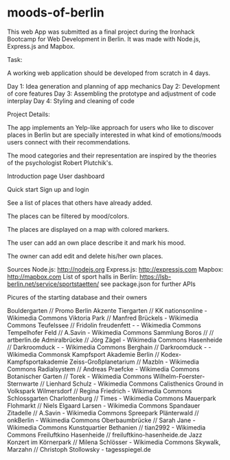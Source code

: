 # moods-of-berlin

This web App was submitted as a final project during the Ironhack Bootcamp for Web Development in Berlin.
It was made with Node.js, Express.js and Mapbox. 

Task:

A working web application should be developed from scratch in 4 days.

Day 1: Idea generation and planning of app mechanics
Day 2: Development of core features
Day 3: Assembling the prototype and adjustment of code interplay
Day 4: Styling and cleaning of code

Project Details:

The app implements an Yelp-like approach for users who like to discover places in Berlin but are specially interested in what kind of
emotions/moods users connect with their recommendations.

The mood categories and their representation are inspired by the theories of the psychologist Robert Plutchik's.

Introduction page User dashboard

Quick start
Sign up and login

See a list of places that others have already added. 

The places can be filtered by mood/colors. 

The places are displayed on a map with colored markers. 

The user can add an own place describe it and mark his mood.

The owner can add edit and delete his/her own places.

Sources
Node.js: http://nodejs.org
Express.js: http://expressjs.com
Mapbox: http://mapbox.com
List of sport halls in Berlin: https://lsb-berlin.net/service/sportstaetten/
see package.json for further APIs

Picures of the starting database and their owners

Bouldergarten // Promo Berlin Akzente
Tiergarten // KK nationsonline - Wikimedia Commons
Viktoria Park // Manfred Brückels - Wikimedia Commons
Teufelssee // Fridolin freudenfett - - Wikimedia Commons
Tempelhofer Feld // A.Savin - Wikimedia Commons
Sammlung Boros // // artberlin.de
Admiralbrücke // Jörg Zägel - Wikimedia Commons
Hasenheide // Darkroomduck - - Wikimedia Commons
Berghain // Darkroomduck - - Wikimedia Commonsk
Kampfsport Akademie Berlin // Kodex-Kampfsportakademie
Zeiss-Großplanetarium // Mazbln - Wikimedia Commons
Radialsystem // Andreas Praefcke - Wikimedia Commons
Botanischer Garten // Torek  - Wikimedia Commons
Wilhelm-Foerster-Sternwarte // Lienhard Schulz - Wikimedia Commons
Calisthenics Ground in Volkspark Wilmersdorf // Regina Friedrich - Wikimedia Commons
Schlossgarten Charlottenburg // Times - Wikimedia Commons
Mauerpark Flohmarkt // Niels Elgaard Larsen - Wikimedia Commons 
Spandauer Zitadelle // A.Savin - Wikimedia Commons 
Spreepark Plänterwald // onkBerlin - Wikimedia Commons
Oberbaumbrücke // Sarah Jane - Wikimedia Commons
Kunstquartier Bethanien // tian2992 - Wikimedia Commons
Freiluftkino Hasenheide // freiluftkino-hasenheide.de
Jazz Konzert im Körnerpark // Milena Schlösser - Wikimedia Commons
Skywalk, Marzahn // Christoph Stollowsky - tagesspiegel.de


